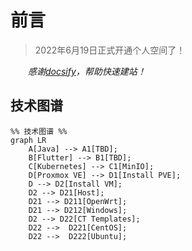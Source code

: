 # 前言

> 2022年6月19日正式开通个人空间了！

*&emsp;&emsp;感谢[docsify](https://docsify.js.org)，帮助快速建站！*

## 技术图谱

```mermaid
%% 技术图谱 %%
graph LR
    A[Java] --> A1[TBD];
    B[Flutter] --> B1[TBD];
    C[Kubernetes] --> C1[MinIO];
    D[Proxmox VE] --> D1[Install PVE];
    D --> D2[Install VM];
    D2 --> D21[Host];
    D21 --> D211[OpenWrt];
    D21 --> D212[Windows];
    D2 --> D22[CT Templates];
    D22 -->  D221[CentOS];
    D22 -->  D222[Ubuntu];
```
